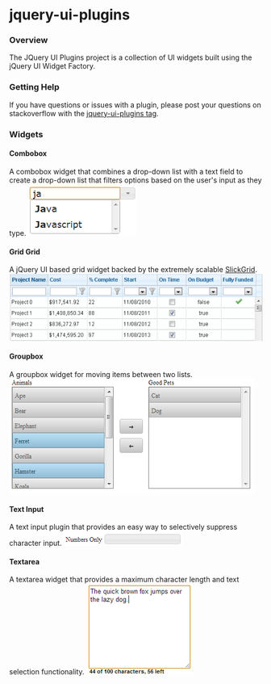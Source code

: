 # jquery-ui-plugins
<h3>Overview</h3>
The JQuery UI Plugins project is a collection of UI widgets built using the jQuery UI Widget Factory.

<h3>Getting Help</h3>
If you have questions or issues with a plugin, please post your questions on stackoverflow with the <a href="http://stackoverflow.com/tags/jquery-ui-plugins">jquery-ui-plugins tag</a>.

<h3>Widgets</h3>
<h4>Combobox</h4> A combobox widget that combines a drop-down list with a text field to create a drop-down list that filters options based on the user's input as they type.
<img src="doc/combobox.png"/>

<h4>Grid Grid</h4>
<p style="text-align: left;">
  A jQuery UI based grid widget backed by the extremely scalable <a href="https://github.com/mleibman/SlickGrid">SlickGrid</a>.
  <img src="doc/grid.png"/>
</p>

<h4>Groupbox</h4> 
<p style="text-align: left;">
  A groupbox widget for moving items between two lists.
  <img src="doc/groupbox.png"/>
</p>

<h4>Text Input</h4>
<p style="text-align: left;">
  A text input plugin that provides an easy way to selectively suppress character input.
  <img src="doc/text.png"/>
</p>

<h4>Textarea</h4>
<p style="text-align: left;">
  A textarea widget that provides a maximum character length and text selection functionality.
  <img src="doc/textarea.png"/>
</p>
